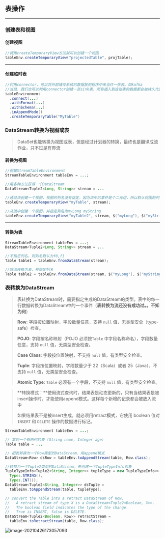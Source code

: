 ## 表操作

***

### 创建表和视图

#### 创建视图

``` java
//调用createTemporaryView方法就可以创建一个视图
tableEnv.createTemporaryView("projectedTable", projTable);
```

***

#### 创建临时表

``` java
//利用connector，可以将外部储存系统的数据放到程序中来当作一张表。如kafka
//当然，我们也可以利用connector创建一张sink表，所有插入到这张表的数据都会被持久化到外部储存系统
tableEnvironment
  .connect(...)
  .withFormat(...)
  .withSchema(...)
  .inAppendMode()
  .createTemporaryTable("MyTable")
```



### DataStream转换为视图或表

> DataSet也能转换为视图或表，但是经过计划器的转换，最终也是翻译成流作业，只不过是有界流

#### 转换为视图

``` java
//创建StreamTableEnvironment
StreamTableEnvironment tableEnv = ...; 

//用各种方法获得一个DataStream
DataStream<Tuple2<Long, String>> stream = ...

//通过流创建一个视图，视图的列名没有指定，因为流中的事件是个二元组，所以默认视图的列名为f0,f1
tableEnv.createTemporaryView("myTable", stream);

//从流中创建一个视图，并指定列名为myLong myString
tableEnv.createTemporaryView("myTable2", stream, $("myLong"), $("myString"));
```

***

#### 转换为表

``` java
StreamTableEnvironment tableEnv = ...; 
DataStream<Tuple2<Long, String>> stream = ...

//不指定列名，则列名默认为f0,f1
Table table1 = tableEnv.fromDataStream(stream);

//将流转换为表，并指定列名
Table table2 = tableEnv.fromDataStream(stream, $("myLong"), $("myString"));
```



### 表转换为DataStream

> 表转换为DataStream时，需要指定生成的DataStream的类型。表中的每一行数据转换为DataStream中的一个事件（**表转换为流还没有成功过。。不知为何**）

> **Row**: 字段按位置映射，字段数量任意，支持 `null` 值，无类型安全（type-safe）检查。
>
> **POJO**: 字段按名称映射（POJO 必须按`Table` 中字段名称命名），字段数量任意，支持 `null` 值，无类型安全检查。
>
> **Case Class**: 字段按位置映射，不支持 `null` 值，有类型安全检查。
>
> **Tuple**: 字段按位置映射，字段数量少于 22（Scala）或者 25（Java），不支持 `null` 值，无类型安全检查。
>
> **Atomic Type**: `Table` 必须有一个字段，不支持 `null` 值，有类型安全检查。

> **转换模式：**使用流式查询时，结果表是动态更新的，只有当结果表是被insert操作时，才能使用append模式。这样每个新增的记录都会被放入流中
>
> 如果结果表不是被insert生成，就必须用retract模式，它使用 boolean 值对 `INSERT` 和 `DELETE` 操作的数据进行标记。

``` java
StreamTableEnvironment tableEnv = ...;

// 拿到一个有两列的表 (String name, Integer age)
Table table = ...

// 把表转换为一个Row类型的DataStream，用append模式
DataStream<Row> dsRow = tableEnv.toAppendStream(table, Row.class);

//转换为一个Tuple2类型的DataStream，先创建一个TupleTypeInfo对象
TupleTypeInfo<Tuple2<String, Integer>> tupleType = new TupleTypeInfo<>(
  Types.STRING(),
  Types.INT());
DataStream<Tuple2<String, Integer>> dsTuple = 
  tableEnv.toAppendStream(table, tupleType);

// convert the Table into a retract DataStream of Row.
//   A retract stream of type X is a DataStream<Tuple2<Boolean, X>>. 
//   The boolean field indicates the type of the change. 
//   True is INSERT, false is DELETE.
DataStream<Tuple2<Boolean, Row>> retractStream = 
  tableEnv.toRetractStream(table, Row.class);
```

![image-20210426173057093](F:\学习笔记\flink\TableAPI&SQL\imgs\image-20210426173057093.png)